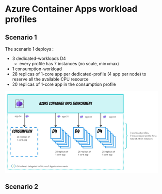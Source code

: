 # Azure Container Apps workload profiles

## Scenario 1

The scenario 1 deploys :
- 3 dedicated-workloads D4
    - every profile has 7 instances (no scale, min=max)
- 1 consumption-workload
- 28 replicas of 1-core app per dedicated-profile (4 app per node) to reserve all the available CPU resource
- 20 replicas of 1-core app in the consumption profile

![](imgs/acaprofiles-scenario1.jpg)

## Scenario 2



